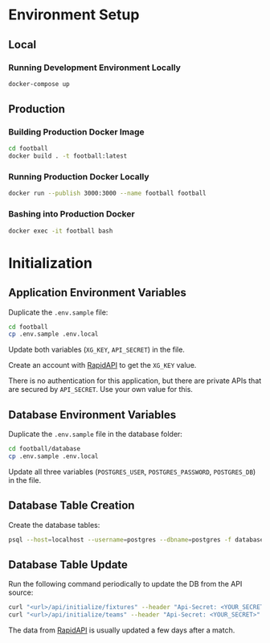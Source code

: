 # Environment Setup

## Local

### Running Development Environment Locally

```sh
docker-compose up
```

## Production

### Building Production Docker Image

```sh
cd football
docker build . -t football:latest
```

### Running Production Docker Locally

```sh
docker run --publish 3000:3000 --name football football
```

### Bashing into Production Docker

```sh
docker exec -it football bash
```

# Initialization

## Application Environment Variables

Duplicate the `.env.sample` file:

```sh
cd football
cp .env.sample .env.local
```

Update both variables (`XG_KEY`, `API_SECRET`) in the file.

Create an account with [RapidAPI](https://rapidapi.com/Wolf1984/api/football-xg-statistics/) to get the `XG_KEY` value.

There is no authentication for this application, but there are private APIs that are secured by `API_SECRET`. Use your own value for this.

## Database Environment Variables

Duplicate the `.env.sample` file in the database folder:

```sh
cd football/database
cp .env.sample .env.local
```

Update all three variables (`POSTGRES_USER`, `POSTGRES_PASSWORD`, `POSTGRES_DB`) in the file.

## Database Table Creation

Create the database tables:

```sh
psql --host=localhost --username=postgres --dbname=postgres -f database/createTable.sql
```

## Database Table Update

Run the following command periodically to update the DB from the API source:

```sh
curl "<url>/api/initialize/fixtures" --header "Api-Secret: <YOUR_SECRET>"
curl "<url>/api/initialize/teams" --header "Api-Secret: <YOUR_SECRET>"
```

The data from [RapidAPI](https://rapidapi.com/Wolf1984/api/football-xg-statistics/) is usually updated a few days after a match.

